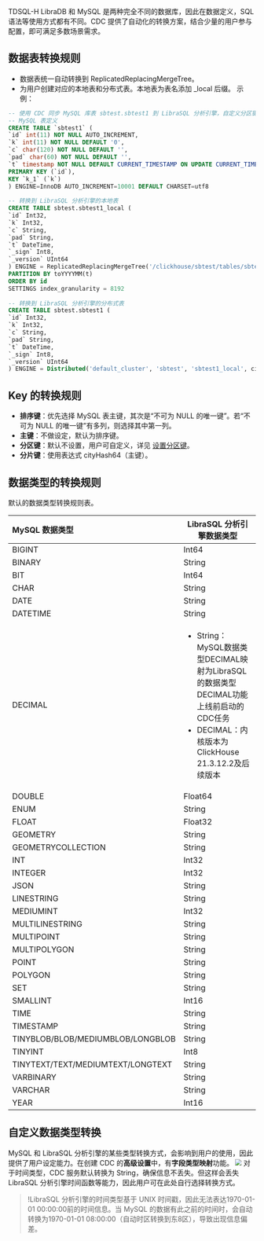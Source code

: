 
TDSQL-H LibraDB 和 MySQL 是两种完全不同的数据库，因此在数据定义，SQL 语法等使用方式都有不同。CDC 提供了自动化的转换方案，结合少量的用户参与配置，即可满足多数场景需求。

## 数据表转换规则
- 数据表统一自动转换到 ReplicatedReplacingMergeTree。
- 为用户创建对应的本地表和分布式表。本地表为表名添加 \_local 后缀。
示例：
```sql
-- 使用 CDC 同步 MySQL 库表 sbtest.sbtest1 到 LibraSQL 分析引擎，自定义分区键为 t
-- MySQL 表定义
CREATE TABLE `sbtest1` (
`id` int(11) NOT NULL AUTO_INCREMENT,
`k` int(11) NOT NULL DEFAULT '0',
`c` char(120) NOT NULL DEFAULT '',
`pad` char(60) NOT NULL DEFAULT '',
`t` timestamp NOT NULL DEFAULT CURRENT_TIMESTAMP ON UPDATE CURRENT_TIMESTAMP,
PRIMARY KEY (`id`),
KEY `k_1` (`k`)
) ENGINE=InnoDB AUTO_INCREMENT=10001 DEFAULT CHARSET=utf8
  
-- 转换到 LibraSQL 分析引擎的本地表
CREATE TABLE sbtest.sbtest1_local (
`id` Int32, 
`k` Int32, 
`c` String, 
`pad` String, 
`t` DateTime, 
`_sign` Int8, 
`_version` UInt64
) ENGINE = ReplicatedReplacingMergeTree('/clickhouse/sbtest/tables/sbtest1_local/{shard}', '{replica}', _version) 
PARTITION BY toYYYYMM(t) 
ORDER BY id 
SETTINGS index_granularity = 8192
  
-- 转换到 LibraSQL 分析引擎的分布式表
CREATE TABLE sbtest.sbtest1 (
`id` Int32, 
`k` Int32, 
`c` String, 
`pad` String, 
`t` DateTime, 
`_sign` Int8, 
`_version` UInt64
) ENGINE = Distributed('default_cluster', 'sbtest', 'sbtest1_local', cityHash64(id))
```

## Key 的转换规则
- **排序键**：优先选择 MySQL 表主键，其次是“不可为 NULL 的唯一键”。若“不可为 NULL 的唯一键”有多列，则选择其中第一列。
- **主键**：不做设定，默认为排序键。
- **分区键**：默认不设置，用户可自定义，详见 [设置分区键](https://cloud.tencent.com/document/product/1488/63692)。
- **分片键**：使用表达式 cityHash64（主键）。

## 数据类型的转换规则
默认的数据类型转换规则表。

| MySQL 数据类型                     | LibraSQL 分析引擎数据类型 |
| :-------------------------------- | ------------------------ |
| BIGINT                            | Int64                    |
| BINARY                            | String                   |
| BIT                               | Int64                    |
| CHAR                              | String                   |
| DATE                              | String                   |
| DATETIME                          | String   |
| DECIMAL                           | <UL><li>String：MySQL数据类型DECIMAL映射为LibraSQL的数据类型DECIMAL功能上线前启动的CDC任务</li><li>DECIMAL：内核版本为ClickHouse 21.3.12.2及后续版本</li> |
| DOUBLE                            | Float64                  |
| ENUM                              | String                   |
| FLOAT                             | Float32                  |
| GEOMETRY                          | String                   |
| GEOMETRYCOLLECTION                | String                   |
| INT                               | Int32                    |
| INTEGER                           | Int32                    |
| JSON                              | String                   |
| LINESTRING                        | String                   |
| MEDIUMINT                         | Int32                    |
| MULTILINESTRING                   | String                   |
| MULTIPOINT                        | String                   |
| MULTIPOLYGON                      | String                   |
| POINT                             | String                   |
| POLYGON                           | String                   |
| SET                               | String                   |
| SMALLINT                          | Int16                    |
| TIME                              | String                   |
| TIMESTAMP                         | String                   |
| TINYBLOB/BLOB/MEDIUMBLOB/LONGBLOB | String                   |
| TINYINT                           | Int8                     |
| TINYTEXT/TEXT/MEDIUMTEXT/LONGTEXT | String                   |
| VARBINARY                         | String                   |
| VARCHAR                           | String                   |
| YEAR                              | Int16                    |

## 自定义数据类型转换
MySQL 和 LibraSQL 分析引擎的某些类型转换方式，会影响到用户的使用，因此提供了用户设定能力。在创建 CDC 的**高级设置**中，有**字段类型映射**功能。
<img src="https://qcloudimg.tencent-cloud.cn/raw/2db8ef776696cb11902922f406b38faa.png" style="zoom:80%;" />
对于时间类型，CDC 服务默认转换为 String，确保信息不丢失。但这样会丢失 LibraSQL 分析引擎时间函数等能力，因此用户可在此处自行选择转换方式。
>!LibraSQL 分析引擎的时间类型基于 UNIX 时间戳，因此无法表达1970-01-01 00:00:00前的时间信息。当 MySQL 的数据有此之前的时间时，会自动转换为1970-01-01 08:00:00（自动时区转换到东8区），导致出现信息偏差。

